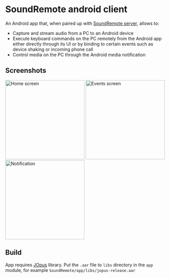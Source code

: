 # SoundRemote android client

An Android app that, when paired up with [SoundRemote server](https://github.com/ashipo/SoundRemote-server), allows to:

- Capture and stream audio from a PC to an Android device
- Execute keyboard commands on the PC remotely from the Android app either directly through its UI or by binding to certain events such as device shaking or incoming phone call
- Control media on the PC through the Android media notification

## Screenshots

<img src="https://github.com/ashipo/SoundRemote-android/assets/24320267/2086773b-536b-4240-a4c3-556b8c506f32" alt="Home screen" title="Home screen" width="250"/>
<img src="https://github.com/ashipo/SoundRemote-android/assets/24320267/fa27d4e0-718f-473c-861f-b4a7bc41715d" alt="Events screen" title="Events screen" width="250"/>
<img src="https://github.com/ashipo/SoundRemote-android/assets/24320267/5a384b21-7760-43d1-b90b-1a1f93e55b50" alt="Notification" title="Notification" width="250"/>

## Build

App requires [JOpus](https://github.com/ashipo/JOpus) library. Put the `.aar` file to `libs` directory in the `app` module, for example `SoundRemote/app/libs/jopus-release.aar`

